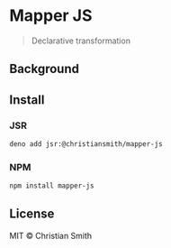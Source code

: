 # Mapper JS

> Declarative transformation

## Background

## Install

### JSR

```bash
deno add jsr:@christiansmith/mapper-js
```

### NPM

```bash
npm install mapper-js
```

## License

MIT © Christian Smith
